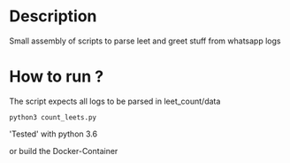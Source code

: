 # Description
Small assembly of scripts to parse leet and greet stuff from whatsapp logs

# How to run ?
The script expects all logs to be parsed
in leet_count/data


`python3 count_leets.py`

'Tested' with python 3.6

or build the Docker-Container